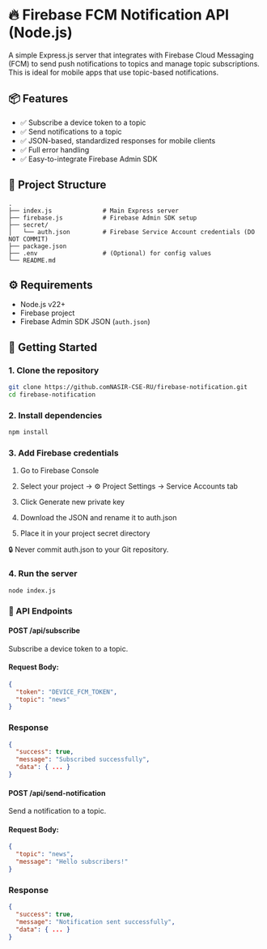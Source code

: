 # 🔥 Firebase FCM Notification API (Node.js)

A simple Express.js server that integrates with Firebase Cloud Messaging (FCM) to send push notifications to topics and manage topic subscriptions. This is ideal for mobile apps that use topic-based notifications.


## 📦 Features

- ✅ Subscribe a device token to a topic
- ✅ Send notifications to a topic
- ✅ JSON-based, standardized responses for mobile clients
- ✅ Full error handling
- ✅ Easy-to-integrate Firebase Admin SDK


## 📁 Project Structure

```
.
├── index.js              # Main Express server
├── firebase.js           # Firebase Admin SDK setup
├── secret/
│   └── auth.json         # Firebase Service Account credentials (DO NOT COMMIT)
├── package.json
├── .env                  # (Optional) for config values
└── README.md
```



## ⚙️ Requirements

- Node.js v22+
- Firebase project
- Firebase Admin SDK JSON (`auth.json`)


## 🚀 Getting Started

### 1. Clone the repository

```bash
git clone https://github.comNASIR-CSE-RU/firebase-notification.git
cd firebase-notification
```
### 2. Install dependencies
```bash
npm install
```
### 3. Add Firebase credentials
1. Go to Firebase Console

2. Select your project → ⚙️ Project Settings → Service Accounts tab

3. Click Generate new private key

4. Download the JSON and rename it to auth.json

5. Place it in your project secret directory

🔒 Never commit auth.json to your Git repository.

### 4. Run the server
```bash
node index.js
```
### 📮 API Endpoints
#### POST /api/subscribe
Subscribe a device token to a topic.
#### Request Body:
```json
{
  "token": "DEVICE_FCM_TOKEN",
  "topic": "news"
}
```
### Response
```json
{
  "success": true,
  "message": "Subscribed successfully",
  "data": { ... }
}
```
#### POST /api/send-notification
Send a notification to a topic.
#### Request Body:
```json
{
  "topic": "news",
  "message": "Hello subscribers!"
}
```
### Response
```json
{
  "success": true,
  "message": "Notification sent successfully",
  "data": { ... }
}
```

